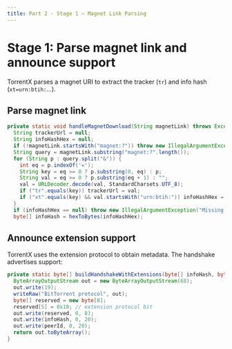 ```yaml
---
title: Part 2 - Stage 1 — Magnet Link Parsing
---
```


# Stage 1: Parse magnet link and announce support

TorrentX parses a magnet URI to extract the tracker (`tr`) and info hash (`xt=urn:btih:`...).

## Parse magnet link

```192:207:src/main/java/Main.java
private static void handleMagnetDownload(String magnetLink) throws Exception {
  String trackerUrl = null;
  String infoHashHex = null;
  if (!magnetLink.startsWith("magnet:?")) throw new IllegalArgumentException("Invalid magnet link");
  String query = magnetLink.substring("magnet:?".length());
  for (String p : query.split("&")) {
    int eq = p.indexOf('=');
    String key = eq >= 0 ? p.substring(0, eq) : p;
    String val = eq >= 0 ? p.substring(eq + 1) : "";
    val = URLDecoder.decode(val, StandardCharsets.UTF_8);
    if ("tr".equals(key)) trackerUrl = val;
    if ("xt".equals(key) && val.startsWith("urn:btih:")) infoHashHex = val.substring(9).toLowerCase();
  }
  if (infoHashHex == null) throw new IllegalArgumentException("Missing xt");
  byte[] infoHash = hexToBytes(infoHashHex);
```

## Announce extension support

TorrentX uses the extension protocol to obtain metadata. The handshake advertises support:

```482:493:src/main/java/Main.java
private static byte[] buildHandshakeWithExtensions(byte[] infoHash, byte[] peerId) {
  ByteArrayOutputStream out = new ByteArrayOutputStream(68);
  out.write(19);
  writeRaw("BitTorrent protocol", out);
  byte[] reserved = new byte[8];
  reserved[5] = 0x10; // extension protocol bit
  out.write(reserved, 0, 8);
  out.write(infoHash, 0, 20);
  out.write(peerId, 0, 20);
  return out.toByteArray();
}
```


